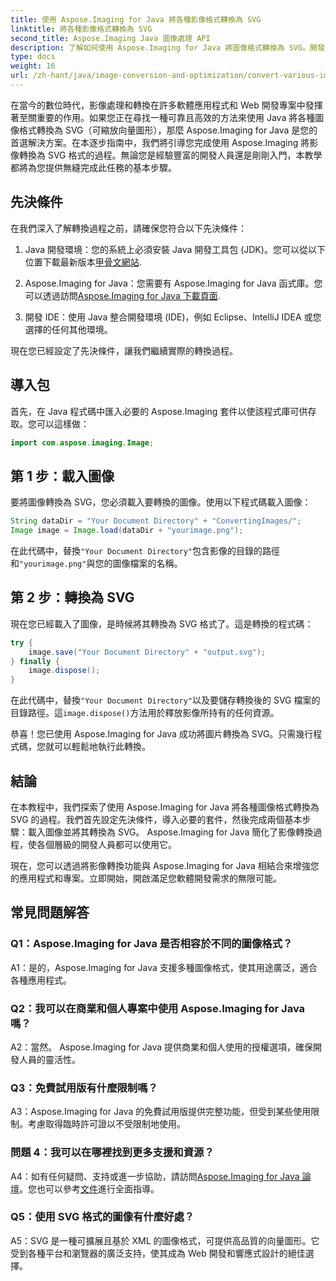 ```yaml
---
title: 使用 Aspose.Imaging for Java 將各種影像格式轉換為 SVG
linktitle: 將各種影像格式轉換為 SVG
second_title: Aspose.Imaging Java 圖像處理 API
description: 了解如何使用 Aspose.Imaging for Java 將圖像格式轉換為 SVG。開發人員的分步指南。
type: docs
weight: 16
url: /zh-hant/java/image-conversion-and-optimization/convert-various-image-formats-to-svg/
---
```

在當今的數位時代，影像處理和轉換在許多軟體應用程式和 Web 開發專案中發揮著至關重要的作用。如果您正在尋找一種可靠且高效的方法來使用 Java 將各種圖像格式轉換為 SVG（可縮放向量圖形），那麼 Aspose.Imaging for Java 是您的首選解決方案。在本逐步指南中，我們將引導您完成使用 Aspose.Imaging 將影像轉換為 SVG 格式的過程。無論您是經驗豐富的開發人員還是剛剛入門，本教學都將為您提供無縫完成此任務的基本步驟。

## 先決條件

在我們深入了解轉換過程之前，請確保您符合以下先決條件：

1.  Java 開發環境：您的系統上必須安裝 Java 開發工具包 (JDK)。您可以從以下位置下載最新版本[甲骨文網站](https://www.oracle.com/java/technologies/javase-downloads).

2. Aspose.Imaging for Java：您需要有 Aspose.Imaging for Java 函式庫。您可以透過訪問[Aspose.Imaging for Java 下載頁面](https://releases.aspose.com/imaging/java/).

3. 開發 IDE：使用 Java 整合開發環境 (IDE)，例如 Eclipse、IntelliJ IDEA 或您選擇的任何其他環境。

現在您已經設定了先決條件，讓我們繼續實際的轉換過程。

## 導入包

首先，在 Java 程式碼中匯入必要的 Aspose.Imaging 套件以使該程式庫可供存取。您可以這樣做：

```java
import com.aspose.imaging.Image;
```

## 第 1 步：載入圖像

要將圖像轉換為 SVG，您必須載入要轉換的圖像。使用以下程式碼載入圖像：

```java
String dataDir = "Your Document Directory" + "ConvertingImages/";
Image image = Image.load(dataDir + "yourimage.png");
```

在此代碼中，替換`"Your Document Directory"`包含影像的目錄的路徑和`"yourimage.png"`與您的圖像檔案的名稱。

## 第 2 步：轉換為 SVG

現在您已經載入了圖像，是時候將其轉換為 SVG 格式了。這是轉換的程式碼：

```java
try {
    image.save("Your Document Directory" + "output.svg");
} finally {
    image.dispose();
}
```

在此代碼中，替換`"Your Document Directory"`以及要儲存轉換後的 SVG 檔案的目錄路徑。這`image.dispose()`方法用於釋放影像所持有的任何資源。

恭喜！您已使用 Aspose.Imaging for Java 成功將圖片轉換為 SVG。只需幾行程式碼，您就可以輕鬆地執行此轉換。

## 結論

在本教程中，我們探索了使用 Aspose.Imaging for Java 將各種圖像格式轉換為 SVG 的過程。我們首先設定先決條件，導入必要的套件，然後完成兩個基本步驟：載入圖像並將其轉換為 SVG。 Aspose.Imaging for Java 簡化了影像轉換過程，使各個層級的開發人員都可以使用它。

現在，您可以透過將影像轉換功能與 Aspose.Imaging for Java 相結合來增強您的應用程式和專案。立即開始，開啟滿足您軟體開發需求的無限可能。

## 常見問題解答

### Q1：Aspose.Imaging for Java 是否相容於不同的圖像格式？

A1：是的，Aspose.Imaging for Java 支援多種圖像格式，使其用途廣泛，適合各種應用程式。

### Q2：我可以在商業和個人專案中使用 Aspose.Imaging for Java 嗎？

A2：當然。 Aspose.Imaging for Java 提供商業和個人使用的授權選項，確保開發人員的靈活性。

### Q3：免費試用版有什麼限制嗎？

A3：Aspose.Imaging for Java 的免費試用版提供完整功能，但受到某些使用限制。考慮取得臨時許可證以不受限制地使用。

### 問題 4：我可以在哪裡找到更多支援和資源？

 A4：如有任何疑問、支持或進一步協助，請訪問[Aspose.Imaging for Java 論壇](https://forum.aspose.com/)。您也可以參考[文件](https://reference.aspose.com/imaging/java/)進行全面指導。

### Q5：使用 SVG 格式的圖像有什麼好處？

A5：SVG 是一種可擴展且基於 XML 的圖像格式，可提供高品質的向量圖形。它受到各種平台和瀏覽器的廣泛支持，使其成為 Web 開發和響應式設計的絕佳選擇。